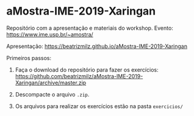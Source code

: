 # aMostra-IME-2019-Xaringan

<!-- badges: start -->
<!-- badges: end -->

Repositório com a apresentação e materiais do workshop.
Evento:
https://www.ime.usp.br/~amostra/

Apresentação: 
https://beatrizmilz.github.io/aMostra-IME-2019-Xaringan

Primeiros passos:
1) Faça o download do repositório para fazer os exercícios:
https://github.com/beatrizmilz/aMostra-IME-2019-Xaringan/archive/master.zip

2) Descompacte o arquivo `.zip`.

3) Os arquivos para realizar os exercícios estão na pasta `exercicios/`
